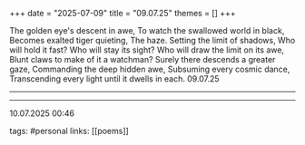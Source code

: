 +++
date = "2025-07-09"
title = "09.07.25"
themes = []
+++

The golden eye's descent in awe,
To watch the swallowed world in black,
Becomes exalted tiger quieting,
The haze. Setting the limit of shadows,
Who will hold it fast? Who will stay its sight?
Who will draw the limit on its awe,
Blunt claws to make of it a watchman?
Surely there descends a greater gaze,
Commanding the deep hidden awe,
Subsuming every cosmic dance,
Transcending every light until it dwells in each.
09.07.25

---



---

10.07.2025 00:46

tags: #personal
links: [[poems]]
